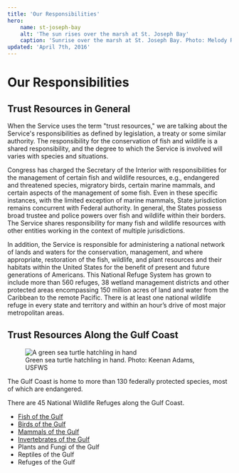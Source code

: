 ```yaml
---
title: 'Our Responsibilities'
hero:
    name: st-joseph-bay
    alt: 'The sun rises over the marsh at St. Joseph Bay'
    caption: 'Sunrise over the marsh at St. Joseph Bay. Photo: Melody Ray-Culp, USFWS'
updated: 'April 7th, 2016'
---
```

# Our Responsibilities

## Trust Resources in General

When the Service uses the term "trust resources," we are talking about the Service's responsibilities as defined by legislation, a treaty or some similar authority. The responsibility for the conservation of fish and wildlife is a shared responsibility, and the degree to which the Service is involved will varies with species and situations.

Congress has charged the Secretary of the Interior with responsibilities for the management of certain fish and wildlife resources, e.g., endangered and threatened species, migratory birds, certain marine mammals, and certain aspects of the management of some fish. Even in these specific instances, with the limited exception of marine mammals, State jurisdiction remains concurrent with Federal authority. In general, the States possess broad trustee and police powers over fish and wildlife within their borders. The Service shares responsibility for many fish and wildlife resources with other entities working in the context of multiple jurisdictions.

In addition, the Service is responsible for administering a national network of lands and waters for the conservation, management, and where appropriate, restoration of the fish, wildlife, and plant resources and their habitats within the United States for the benefit of present and future generations of Americans.  This National Refuge System has grown to include more than 560 refuges, 38 wetland management districts and other protected areas encompassing 150 million acres of land and water from the Caribbean to the remote Pacific. There is at least one national wildlife refuge in every state and territory and within an hour’s drive of most major metropolitan areas.

## Trust Resources Along the Gulf Coast

<figure class="image-right">
  <img src="/images/green-sea-turtle.jpg" alt="A green sea turtle hatchling in hand">
  <figcaption>Green sea turtle hatchling in hand. Photo: Keenan Adams, USFWS</figcaption>
</figure>

The Gulf Coast is home to more than 130 federally protected species, most of which are endangered.

There are 45 National Wildlife Refuges along the Gulf Coast.

 - [Fish of the Gulf](/fish)
 - [Birds of the Gulf](/birds)
 - [Mammals of the Gulf](/mammals)
 - [Invertebrates of the Gulf](/invertebrates)
 - Plants and Fungi of the Gulf
 - Reptiles of the Gulf
 - Refuges of the Gulf
